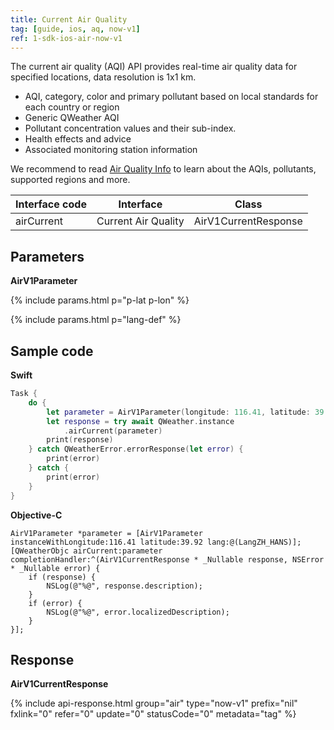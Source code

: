 ```yaml
---
title: Current Air Quality
tag: [guide, ios, aq, now-v1]
ref: 1-sdk-ios-air-now-v1
---
```


The current air quality (AQI) API provides real-time air quality data for specified locations, data resolution is 1x1 km.

- AQI, category, color and primary pollutant based on local standards for each country or region
- Generic QWeather AQI
- Pollutant concentration values and their sub-index.
- Health effects and advice
- Associated monitoring station information

We recommend to read [Air Quality Info](/en/docs/resource/air-info/) to learn about the AQIs, pollutants, supported regions and more.

| Interface code | Interface         | Class       |
| --------------- | ---------------- | ------------ |
| airCurrent | Current Air Quality  | AirV1CurrentResponse |

## Parameters 

**AirV1Parameter**

{% include params.html p="p-lat p-lon" %}

{% include params.html p="lang-def" %}

## Sample code

**Swift**

```swift
Task {
    do {
        let parameter = AirV1Parameter(longitude: 116.41, latitude: 39.92)
        let response = try await QWeather.instance
            .airCurrent(parameter)
        print(response)
    } catch QWeatherError.errorResponse(let error) {
        print(error)
    } catch {
        print(error)
    }
}
```

**Objective-C**

```objc
AirV1Parameter *parameter = [AirV1Parameter instanceWithLongitude:116.41 latitude:39.92 lang:@(LangZH_HANS)];
[QWeatherObjc airCurrent:parameter completionHandler:^(AirV1CurrentResponse * _Nullable response, NSError * _Nullable error) {
    if (response) {
        NSLog(@"%@", response.description);
    }
    if (error) {
        NSLog(@"%@", error.localizedDescription);
    }
}];
```

## Response

**AirV1CurrentResponse**

{% include api-response.html group="air" type="now-v1" prefix="nil" fxlink="0" refer="0" update="0" statusCode="0" metadata="tag"  %}
